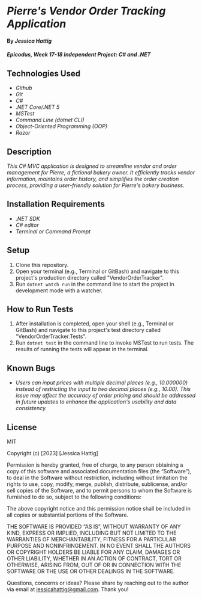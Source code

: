# _Pierre's Vendor Order Tracking Application_

#### By _**Jessica Hattig**_

#### _Epicodus, Week 17-18 Independent Project: C# and .NET_

## Technologies Used

* _Github_
* _Git_
* _C#_
* _.NET Core/.NET 5_
* _MSTest_
* _Command Line (dotnet CLI)_
* _Object-Oriented Programming (OOP)_
* _Razor_

## Description
_This C# MVC application is designed to streamline vendor and order management for Pierre, a fictional bakery owner. It efficiently tracks vendor information, maintains order history, and simplifies the order creation process, providing a user-friendly solution for Pierre's bakery business._

## Installation Requirements

* _.NET SDK_
* _C# editor_
* _Terminal or Command Prompt_

## Setup

1. Clone this repository.
2. Open your terminal (e.g., Terminal or GitBash) and navigate to this project's production directory called "VendorOrderTracker".
3. Run `dotnet watch run` in the command line to start the project in development mode with a watcher.

## How to Run Tests

1. After installation is completed, open your shell (e.g., Terminal or GitBash) and navigate to this project's test directory called "VendorOrderTracker.Tests".
2. Run `dotnet test` in the command line to invoke MSTest to run tests. The results of running the tests will appear in the terminal.

## Known Bugs

*  _Users can input prices with multiple decimal places (e.g., 10.000000) instead of restricting the input to two decimal places (e.g., 10.00). This issue may affect the accuracy of order pricing and should be addressed in future updates to enhance the application's usability and data consistency._


## License

MIT

Copyright (c) [2023] [Jessica Hattig]

Permission is hereby granted, free of charge, to any person obtaining a copy of this software and associated documentation files (the “Software”), to deal in the Software without restriction, including without limitation the rights to use, copy, modify, merge, publish, distribute, sublicense, and/or sell copies of the Software, and to permit persons to whom the Software is furnished to do so, subject to the following conditions:

The above copyright notice and this permission notice shall be included in all copies or substantial portions of the Software.

THE SOFTWARE IS PROVIDED “AS IS”, WITHOUT WARRANTY OF ANY KIND, EXPRESS OR IMPLIED, INCLUDING BUT NOT LIMITED TO THE WARRANTIES OF MERCHANTABILITY, FITNESS FOR A PARTICULAR PURPOSE AND NONINFRINGEMENT. IN NO EVENT SHALL THE AUTHORS OR COPYRIGHT HOLDERS BE LIABLE FOR ANY CLAIM, DAMAGES OR OTHER LIABILITY, WHETHER IN AN ACTION OF CONTRACT, TORT OR OTHERWISE, ARISING FROM, OUT OF OR IN CONNECTION WITH THE SOFTWARE OR THE USE OR OTHER DEALINGS IN THE SOFTWARE.

Questions, concerns or ideas? Please share by reaching out to the author via email at jessicahattig@gmail.com. Thank you!